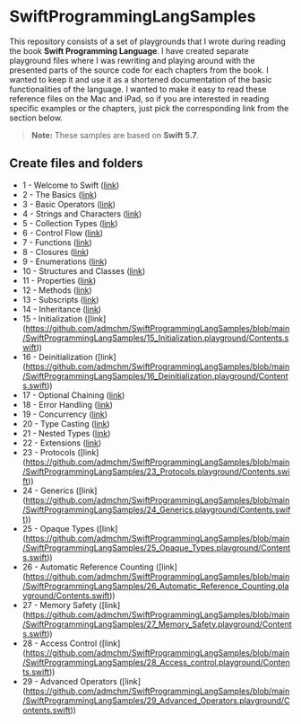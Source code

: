 
# SwiftProgrammingLangSamples

This repository consists of a set of playgrounds that I wrote during reading the book **Swift Programming Language**. I have created separate playground files where I was rewriting and playing around with the presented parts of the source code for each chapters from the book. I wanted to keep it and use it as a shortened documentation of the basic functionalities of the language. I wanted to make it easy to read these reference files on the Mac and iPad, so if you are interested in reading specific examples or the chapters, just pick the corresponding link from the section below.

> **Note:** These samples are based on **Swift 5.7**.


## Create files and folders

- 1  - Welcome to Swift ([link](https://github.com/admchm/SwiftProgrammingLangSamples/blob/main/SwiftProgrammingLangSamples/1_Welcome_to_Swift.playground/Contents.swift))
- 2  - The Basics ([link](https://github.com/admchm/SwiftProgrammingLangSamples/blob/main/SwiftProgrammingLangSamples/2_The_Basics.playground/Contents.swift))
- 3  - Basic Operators ([link](https://github.com/admchm/SwiftProgrammingLangSamples/blob/main/SwiftProgrammingLangSamples/3_Basic_Operators.playground/Contents.swift))
- 4  - Strings and Characters ([link](https://github.com/admchm/SwiftProgrammingLangSamples/blob/main/SwiftProgrammingLangSamples/4_Strings_and_characters.playground/Contents.swift))
- 5  - Collection Types ([link](https://github.com/admchm/SwiftProgrammingLangSamples/blob/main/SwiftProgrammingLangSamples/5_Collection_Types.playground/Contents.swift))
- 6  - Control Flow ([link](https://github.com/admchm/SwiftProgrammingLangSamples/blob/main/SwiftProgrammingLangSamples/6_Control_flow.playground/Contents.swift))
- 7  - Functions ([link](https://github.com/admchm/SwiftProgrammingLangSamples/blob/main/SwiftProgrammingLangSamples/7_Functions.playground/Contents.swift))
- 8  - Closures ([link](https://github.com/admchm/SwiftProgrammingLangSamples/blob/main/SwiftProgrammingLangSamples/8_Closures.playground/Contents.swift))
- 9  - Enumerations ([link](https://github.com/admchm/SwiftProgrammingLangSamples/blob/main/SwiftProgrammingLangSamples/9_Enumerations.playground/Contents.swift))
- 10 - Structures and Classes ([link](https://github.com/admchm/SwiftProgrammingLangSamples/blob/main/SwiftProgrammingLangSamples/10_Structures_and_Classes.playground/Contents.swift))
- 11 - Properties ([link](https://github.com/admchm/SwiftProgrammingLangSamples/blob/main/SwiftProgrammingLangSamples/11_Properties.playground/Contents.swift))
- 12 - Methods ([link](https://github.com/admchm/SwiftProgrammingLangSamples/blob/main/SwiftProgrammingLangSamples/12_Methods.playground/Contents.swift))
- 13 - Subscripts ([link](https://github.com/admchm/SwiftProgrammingLangSamples/blob/main/SwiftProgrammingLangSamples/13_Subscripts.playground/Contents.swift))
- 14 - Inheritance ([link](https://github.com/admchm/SwiftProgrammingLangSamples/blob/main/SwiftProgrammingLangSamples/14_Inheritance.playground/Contents.swift))
- 15 - Initialization ([link]
(https://github.com/admchm/SwiftProgrammingLangSamples/blob/main/SwiftProgrammingLangSamples/15_Initialization.playground/Contents.swift))
- 16 - Deinitialization ([link]
(https://github.com/admchm/SwiftProgrammingLangSamples/blob/main/SwiftProgrammingLangSamples/16_Deinitialization.playground/Contents.swift))
- 17 - Optional Chaining ([link](https://github.com/admchm/SwiftProgrammingLangSamples/blob/main/SwiftProgrammingLangSamples/17_Optional_chaining.playground/Contents.swift))
- 18 - Error Handling ([link](https://github.com/admchm/SwiftProgrammingLangSamples/blob/main/SwiftProgrammingLangSamples/18_Error_handling.playground/Contents.swift))
- 19 - Concurrency ([link](https://github.com/admchm/SwiftProgrammingLangSamples/blob/main/SwiftProgrammingLangSamples/19_Concurrency.playground/Contents.swift))
- 20 - Type Casting ([link](https://github.com/admchm/SwiftProgrammingLangSamples/blob/main/SwiftProgrammingLangSamples/20_Type_Casting.playground/Contents.swift))
- 21 - Nested Types ([link](https://github.com/admchm/SwiftProgrammingLangSamples/blob/main/SwiftProgrammingLangSamples/21_Nested_types.playground/Contents.swift))
- 22 - Extensions ([link](https://github.com/admchm/SwiftProgrammingLangSamples/blob/main/SwiftProgrammingLangSamples/22_Extensions.playground/Contents.swift))
- 23 - Protocols ([link]
(https://github.com/admchm/SwiftProgrammingLangSamples/blob/main/SwiftProgrammingLangSamples/23_Protocols.playground/Contents.swift))
- 24 - Generics ([link]
(https://github.com/admchm/SwiftProgrammingLangSamples/blob/main/SwiftProgrammingLangSamples/24_Generics.playground/Contents.swift))
- 25 - Opaque Types ([link]
(https://github.com/admchm/SwiftProgrammingLangSamples/blob/main/SwiftProgrammingLangSamples/25_Opaque_Types.playground/Contents.swift))
- 26 - Automatic Reference Counting ([link]
(https://github.com/admchm/SwiftProgrammingLangSamples/blob/main/SwiftProgrammingLangSamples/26_Automatic_Reference_Counting.playground/Contents.swift))
- 27 - Memory Safety ([link]
(https://github.com/admchm/SwiftProgrammingLangSamples/blob/main/SwiftProgrammingLangSamples/27_Memory_Safety.playground/Contents.swift))
- 28 - Access Control ([link]
(https://github.com/admchm/SwiftProgrammingLangSamples/blob/main/SwiftProgrammingLangSamples/28_Access_control.playground/Contents.swift))
- 29 - Advanced Operators ([link]
(https://github.com/admchm/SwiftProgrammingLangSamples/blob/main/SwiftProgrammingLangSamples/29_Advanced_Operators.playground/Contents.swift))
